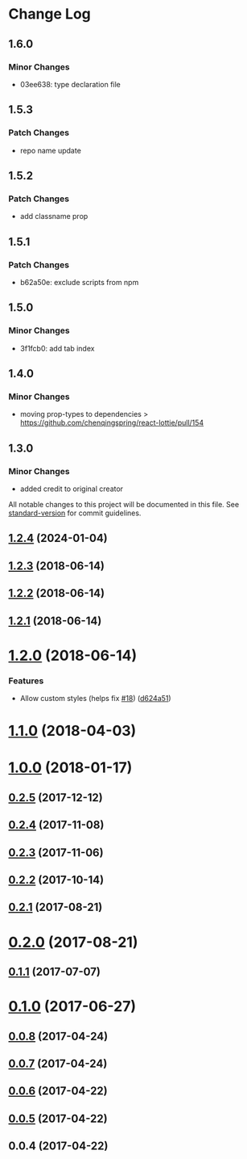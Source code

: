 # Change Log


## 1.6.0

### Minor Changes

- 03ee638: type declaration file

## 1.5.3

### Patch Changes

- repo name update


## 1.5.2

### Patch Changes

- add classname prop

## 1.5.1

### Patch Changes

- b62a50e: exclude scripts from npm

## 1.5.0

### Minor Changes

- 3f1fcb0: add tab index

## 1.4.0

### Minor Changes

- moving prop-types to dependencies > https://github.com/chenqingspring/react-lottie/pull/154

## 1.3.0

### Minor Changes

- added credit to original creator

All notable changes to this project will be documented in this file. See [standard-version](https://github.com/conventional-changelog/standard-version) for commit guidelines.

<a name="1.2.4"></a>

## [1.2.4](https://github.com/chenqingspring/react-lottie/compare/v1.2.3...v1.2.4) (2024-01-04)

<a name="1.2.3"></a>

## [1.2.3](https://github.com/chenqingspring/react-lottie/compare/v1.2.2...v1.2.3) (2018-06-14)

<a name="1.2.2"></a>

## [1.2.2](https://github.com/chenqingspring/react-lottie/compare/v1.2.1...v1.2.2) (2018-06-14)

<a name="1.2.1"></a>

## [1.2.1](https://github.com/chenqingspring/react-lottie/compare/v1.2.0...v1.2.1) (2018-06-14)

<a name="1.2.0"></a>

# [1.2.0](https://github.com/chenqingspring/react-lottie/compare/v1.1.0...v1.2.0) (2018-06-14)

### Features

- Allow custom styles (helps fix [#18](https://github.com/chenqingspring/react-lottie/issues/18)) ([d624a51](https://github.com/chenqingspring/react-lottie/commit/d624a51))

<a name="1.1.0"></a>

# [1.1.0](https://github.com/chenqingspring/react-lottie/compare/v1.0.0...v1.1.0) (2018-04-03)

<a name="1.0.0"></a>

# [1.0.0](https://github.com/chenqingspring/react-lottie/compare/v0.2.5...v1.0.0) (2018-01-17)

<a name="0.2.5"></a>

## [0.2.5](https://github.com/chenqingspring/react-lottie/compare/v0.2.4...v0.2.5) (2017-12-12)

<a name="0.2.4"></a>

## [0.2.4](https://github.com/chenqingspring/react-lottie/compare/v0.2.3...v0.2.4) (2017-11-08)

<a name="0.2.3"></a>

## [0.2.3](https://github.com/chenqingspring/react-lottie/compare/v0.2.2...v0.2.3) (2017-11-06)

<a name="0.2.2"></a>

## [0.2.2](https://github.com/chenqingspring/react-lottie/compare/v0.2.1...v0.2.2) (2017-10-14)

<a name="0.2.1"></a>

## [0.2.1](https://github.com/chenqingspring/react-lottie/compare/v0.2.0...v0.2.1) (2017-08-21)

<a name="0.2.0"></a>

# [0.2.0](https://github.com/chenqingspring/react-lottie/compare/v0.1.1...v0.2.0) (2017-08-21)

<a name="0.1.1"></a>

## [0.1.1](https://github.com/chenqingspring/react-lottie/compare/v0.1.0...v0.1.1) (2017-07-07)

<a name="0.1.0"></a>

# [0.1.0](https://github.com/chenqingspring/react-lottie/compare/v0.0.8...v0.1.0) (2017-06-27)

<a name="0.0.8"></a>

## [0.0.8](https://github.com/chenqingspring/react-lottie/compare/v0.0.7...v0.0.8) (2017-04-24)

<a name="0.0.7"></a>

## [0.0.7](https://github.com/chenqingspring/react-lottie/compare/v0.0.6...v0.0.7) (2017-04-24)

<a name="0.0.6"></a>

## [0.0.6](https://github.com/chenqingspring/react-lottie/compare/v0.0.5...v0.0.6) (2017-04-22)

<a name="0.0.5"></a>

## [0.0.5](https://github.com/chenqingspring/react-lottie/compare/v0.0.4...v0.0.5) (2017-04-22)

<a name="0.0.4"></a>

## 0.0.4 (2017-04-22)
